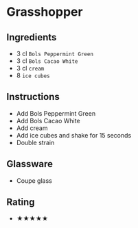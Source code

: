 # Grasshopper

## Ingredients
- 3 cl `Bols Peppermint Green`
- 3 cl `Bols Cacao White`
- 3 cl `cream`
- 8 `ice cubes`

## Instructions
- Add Bols Peppermint Green
- Add Bols Cacao White
- Add cream
- Add ice cubes and shake for 15 seconds
- Double strain

## Glassware
- Coupe glass

## Rating
- ★★★★★